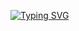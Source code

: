 [![Typing SVG](https://readme-typing-svg.demolab.com?font=Black+And+White+Picture&duration=500&pause=1&color=F7F7F7&width=435&lines=%EC%A7%91%EA%B0%80%EA%B3%A0%EC%8B%B6%EB%8B%A4+%EC%A7%91%EA%B0%80%EA%B3%A0%EC%8B%B6%EB%8B%A4+%EC%A7%91%EA%B0%80%EA%B3%A0%EC%8B%B6%EB%8B%A4+%EC%A7%91%EA%B0%80%EA%B3%A0%EC%8B%B6%EB%8B%A4;%EC%A7%91%EA%B0%80%EC%9E%90+%EC%A7%91%EA%B0%80%EC%9E%90+%EC%A7%91%EA%B0%80%EC%9E%90+%EC%A7%91%EA%B0%80%EC%9E%90+%EC%A7%91%EA%B0%80%EC%9E%90+%EC%A7%91%EA%B0%80%EC%9E%90+%EC%A7%91%EA%B0%80%EC%9E%90)](https://git.io/typing-svg)
